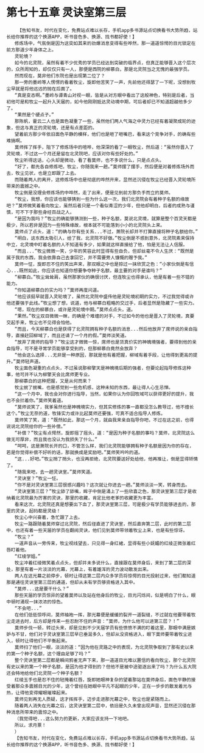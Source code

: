 # 第七十五章 灵诀室第三层
        【告知书友，时代在变化，免费站点难以长存，手机app多书源站点切换看书大势所趋，站长给你推荐的这个换源APP，听书音色多、换源、找书都好使！】
       修炼场中，气氛倒是因为这突如其来的劲爆消息变得有些哗然，那一道道惊愕的目光锁定在前方那道少年身体之上。
       灵轮境？
       如今的北灵院，虽然有着不少优秀的学员已经达到突破的临界点，但真正能够晋入这个层次的，众所周知的，却仅仅只有一人，那便是西院的柳慕白，那是北灵院当之无愧的最强学员。
       然而现在，莫非他们东院也是出现第二位了？
       那一旁的墨岭等人愣愣的看着牧尘，旋即他苦笑了一声，先前他还得瑟了一下呢，没想到牧尘早就是将他远远的抛在后面了。
       “真是变态啊。”墨岭与谭青山对视一眼，皆是从对方眼中看出了这般神色，特别是后者，当初他可是和牧尘一起升入天届的，如今他刚刚抵达灵动境中期，可后者却已不知道超越他多少了。
       “果然是个硬点子。”
       那陈帆，霍云二人也是面色凝重了一些，虽然他们两人气海之中灵力已经有着凝聚成轮的迹象，但这与真正的灵轮境，还是有点差距的。
       望着前方那少年依旧面色平静的模样，他们也是咂了咂嘴巴，看来这个竞争对手，的确有些难搞啊。
       莫师挥了挥手，阻下了修炼场中的喧哗，他深深的看了一眼牧尘，然后道：“虽然你晋入了灵轮境，不过这一个月还是留在北灵院吧，应该对你有些好处的。”
       牧尘听得这话，心头却是微动，看了看莫师，也不多说什么，只是点点头。
       “好了，都先各自修炼吧，牧尘，你随我来一趟。”莫师摆了摆手，然后便是对着修炼场外而去，牧尘见状，也是立即跟了上去。
       而随着两人的离开，这修炼场中也是彻底的哗然开来，显然还沉侵在牧尘已经晋入灵轮境所带来的震撼之中。
       牧尘倒是没理会修炼场的中哗然，走了出来，便是见到前方那负手而立的莫师。
       “牧尘，我想，你应该也能够猜到一些为什么这一次，我们北灵院会有着种子名额的缘故吧？”莫师微笑着看向牧尘，虽然后者只是一个看似青涩的少年，但他却明白，后者的成熟与谨慎，可不下于那些身经百战之人。
       “是因为我吗？”牧尘的确能够猜测到一些，种子名额，莫说北灵境，就算是整个百灵天都是极少，所以若非是因为一些特殊缘故，根本就不可能落到小小的北灵院头上来。
       莫师点了点头，道：“的确与你有些关系...不过，萧院长却并不打算直接将种子名额给你。”
       “明白，这东西太吸引人，给了我，北灵院不好做。”牧尘倒是不感到意外，北灵院素来保持中立，北灵境中盯着名额的人不知道有多少，如果就这样直接给了他，怕是无法让人信服。
       “而且...”牧尘微微一笑，少年的笑容此时显得有些自负，但却丝毫不令人生厌：“既然是属于我的东西，我会依靠自己去拿回它，并不需要旁人慷慨的赠予我。”
       莫师一怔，旋即忍不住的笑出声来，那双眼之中也是掠过一抹欣赏之色：“小家伙倒是有信心...既然如此，你应该也知道你想要争夺种子名额，最主要的对手是谁吗？”
       “柳慕白。”牧尘耸耸肩，虽然那家伙的确很讨厌，但连牧尘也得承认，他是有着一些不错的能力。
       “你知道柳慕白的实力吗？”莫师再度问道。
       “他应该挺早就晋入灵轮境了，虽然北灵院中盛传他是灵轮境初期的实力，不过我觉得或许他还要强于此线。”牧尘想了想，说道，他与柳慕白粗略的交过手，后者显然是隐藏了一些实力。
       “嗯，现在的柳慕白，或许是灵轮境中期。”莫师点点头，道。
       “果然。”牧尘双目微微一眯，的确是个难缠的对手，不过如今的他也是晋入了灵轮境，真要交起手来，牧尘也不见得会怕他。
       “而且，今天柳慕白也是获得了北灵院拥有种子名额的消息...然后他放弃了席师说的亲自指导，直接赶回柳域了，而且还请了一个月的假。”莫师淡笑道。
       “放弃了席师的指导？”牧尘这才微微一惊，席师也是货真价实的神魄境强者，要得到他的亲自指导，可不是寻常学员能够享受到的，但那柳慕白竟然会放弃？
       “他会这么选择...无非是一种原因，那就是他有着把握，柳域有着手段，让他得到更高的提升。”莫师轻声道。
       牧尘面色凝重的点点头，不过虽说那柳擎天是神魄境后期的强者，但要论起指导修炼这种事，他可并不认为柳擎天会比席师更专业。
       那柳慕白的这种把握，又是从何而来？
       牧尘抿了抿嘴，也是感觉到一些危机感，这种未知的东西，最让得人心生忌惮。
       “这一个月中，我也会对你进行指导，当然，如果你认为你回牧域可以获得更好的提升，我也不会拦着你。”莫师笑着道。
       “莫师说笑了，我爹虽然也是神魄境实力，但其实修炼的事一直都没怎么教导过，他不擅长这个。”牧尘无奈的道，牧锋实力或许比起莫师还要强，可真不适合指导人修炼。
       莫师笑了笑，道：“既然如此，那这一个月，就由我来亲自指导你吧，不过在这之前，也得说说北灵院给你的一些补偿。”
       “补偿？”牧尘有点愕然，旋即摇了摇头，道：“是因为种子名额的事吗？莫师，北灵院这么做无可厚非，而且我也没认为我损失了什么。”
       “呵呵，这是萧院长开的口，不管怎么样，我们北灵院能够拥有种子名额是因为你的存在，若是你觉得补偿不好听的话，那就换成是奖励吧。”莫师笑吟吟的道。
       “这...好吧。”牧尘捎了捎头，也没再拒绝，北灵院要送好处给他，他再推让，倒是显得矫情了。
       “随我来吧，去一趟灵诀室。”莫师笑道。
       “灵诀室？”牧尘一怔。
       “你不是对灵诀室第三层很感兴趣吗？这次就让你进去一趟。”莫师淡淡一笑，转身而去。
       “灵诀室第三层？”牧尘舔了舔嘴，眸子中倒是涌上了一些欣喜之色，那灵诀室第三层才是收纳着北灵院最为厉害的灵诀，那里的收藏，肯定比他老爹的收藏更为丰富。
       看来这次，北灵院还真是想要出下血了，那灵诀室第三层，可是极少有学员能够进去的，那里的灵诀，起码都是灵级！
       牧尘心中兴奋着，急忙跟了上去。
       牧尘一路跟随着莫师穿过北灵院，然后径直进了灵诀室，然后直奔第二层，此时的第二层中，也还有着一些天届的学员在翻阅灵诀，他们见到莫师带领着牧尘上来，也是有些惊讶。
       “牧尘？”
       一道声音从一旁传来，牧尘视线望去，只见得一身红裙，显得有些小妩媚的红绫正微张着红唇盯着他。
       “红绫学姐。”
       牧尘冲着红绫微笑着点点头，但却并未多说什么，直接跟在莫师身后，来到了第二层的深处，那里有着一片淡淡的光幕，光幕上，有着雄浑的灵力波动散发出来。
       两人在这光幕之前停步，顿时让得这第二层内众多学员将惊愕的目光投射过来，他们都知道那是通往灵诀室第三层的通道，但却从未有学员够资格进入其中。
       “莫师...这是要干什么？”
       那些天届的学员惊异的望着莫师以及站在他身后的牧尘，目光闪烁间，似是明白了什么，眼中顿时涌现一抹浓浓的惊色。
       “不会吧...”
       在他们低低惊呼间，莫师袖袍一挥，那光幕便是缓缓的裂开一道裂缝，不过就在他要带着牧尘走进去时，后方却是传来一些忍耐不住的声音：“莫师，为什么他可以进第三层？！”
       莫师步伐一顿，转过头来，却是见到不少天届学员有些愤愤不满的盯着这里，那眼中满是嫉妒与不甘，他们对于灵诀室第三层早已垂涎多久，但却从没资格进入，眼下莫师要带着牧尘进入，顿时让得他们不平衡起来。
       莫师扫了他们一眼，淡淡的道：“因为他在灵路之中的表现，为北灵院争取到了那有史以来的第一个种子名额，这个理由足够了吗？”
       整个灵诀室第二层都是瞬间鸦雀无声下来，那一道道目光难以置信的看向牧尘，那个北灵院有史以来的第一个种子名额，是因为他才得到的？但他不是被中途驱逐出来了吗？为什么五大院还会特地给他们北灵院一个种子名额？
       红绫玉手也是忍不住的轻掩着红唇，旋即她眼神复杂的望着那站在莫师身后，面色平静的接受着那众多震撼目光的少年，这个曾经在她眼中平凡不起眼的少年，正在一步步的散发着光与热，让得他变得耀眼璀璨起来。
       莫师见到再无人质疑，这才挥挥手，迈步走进那光幕之中，牧尘也是紧随而上。
       随着两人消失在光幕之后，这灵诀室第二层中，依旧是久久未曾出现声音，显然还沉侵在那种消息所带来的震惊之中。
       （我觉得吧...这么努力的更新，大家应该支持一下地吧。
       所以，求月票！
       ）
       【告知书友，时代在变化，免费站点难以长存，手机app多书源站点切换看书大势所趋，站长给你推荐的这个换源APP，听书音色多、换源、找书都好使！】